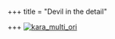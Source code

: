 +++
title = "Devil in the detail"

+++
[![kara\_multi\_ori](https://i0.wp.com/farm4.static.flickr.com/3242/2945758785_dc39f26049_b.jpg)](http://www.flickr.com/photos/24766652@N05/2945758785/ "kara_multi_ori by somasushma, on Flickr")
